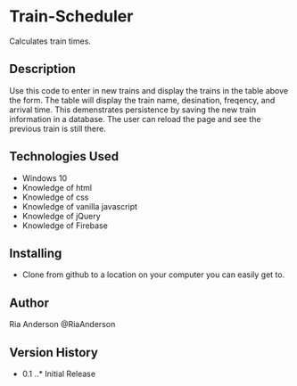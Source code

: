 # Train-Scheduler
Calculates train times.
 
## Description
Use this code to enter in new trains and display the trains in the table above the form. The table will display the train name, desination, freqency, and arrival time. This demenstrates persistence by saving the new train information in a database. The user can reload the page and see the previous train is still there. 
 
## Technologies Used
* Windows 10
* Knowledge of html
* Knowledge of css
* Knowledge of vanilla javascript
* Knowledge of jQuery
* Knowledge of Firebase

 
## Installing
* Clone from github to a location on your computer you can easily get to.
 
## Author
Ria Anderson
@RiaAnderson
 
## Version History
* 0.1
..* Initial Release